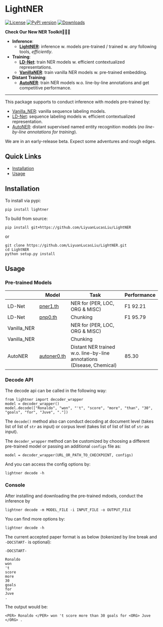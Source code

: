 # LightNER

[![License](https://img.shields.io/badge/License-Apache%202.0-blue.svg)](https://opensource.org/licenses/Apache-2.0)
[![PyPI version](https://badge.fury.io/py/LightNER.svg)](https://badge.fury.io/py/LightNER)
[![Downloads](https://pepy.tech/badge/lightner)](https://pepy.tech/project/lightner)
<!-- [![Documentation Status](https://readthedocs.org/projects/tensorboard-wrapper/badge/?version=latest)](http://tensorboard-wrapper.readthedocs.io/en/latest/?badge=latest) -->

**Check Our New NER Toolkit🚀🚀🚀**
- **Inference**:
  - **[LightNER](https://github.com/LiyuanLucasLiu/LightNER)**: inference w. models pre-trained / trained w. *any* following tools, *efficiently*. 
- **Training**:
  - **[LD-Net](https://github.com/LiyuanLucasLiu/LD-Net)**: train NER models w. efficient contextualized representations.
  - **[VanillaNER](https://github.com/LiyuanLucasLiu/Vanilla_NER)**: train vanilla NER models w. pre-trained embedding.
- **Distant Training**:
  - **[AutoNER](https://shangjingbo1226.github.io/AutoNER/)**: train NER models w.o. line-by-line annotations and get competitive performance.

--------------------------------

This package supports to conduct inference with models pre-trained by:
- [Vanilla_NER](https://github.com/LiyuanLucasLiu/Vanilla_NER): vanilla sequence labeling models.
- [LD-Net](https://github.com/LiyuanLucasLiu/LD-Net): sequence labeling models w. efficient contextualized representation.
- [AutoNER](https://github.com/shangjingbo1226/AutoNER): distant supervised named entity recognition models (*no line-by-line annotations for training*).

We are in an early-release beta. Expect some adventures and rough edges.

## Quick Links

- [Installation](#installation)
- [Usage](#usage)

## Installation

To install via pypi:
```
pip install lightner
```

To build from source:
```
pip install git+https://github.com/LiyuanLucasLiu/LightNER
```
or
```
git clone https://github.com/LiyuanLucasLiu/LightNER.git
cd LightNER
python setup.py install
```

## Usage

### Pre-trained Models

|               | Model             | Task            | Performance            |
| ------------- |-------------      | -------------   | -------------          |
| LD-Net        | [pner1.th](http://dmserv4.cs.illinois.edu/pner1.th) | NER for (PER, LOC, ORG & MISC) | F1 92.21 |
| LD-Net        | [pnp0.th](http://dmserv4.cs.illinois.edu/pnp0.th)   | Chunking                       | F1 95.79 |  
| Vanilla_NER   |                                                               | NER for (PER, LOC, ORG & MISC) | |
| Vanilla_NER   |                                                               | Chunking                       | |
| AutoNER       | [autoner0.th](http://dmserv4.cs.illinois.edu/bioner_models/)                                                              | Distant NER trained w.o. line-by-line annotations (Disease, Chemical) | 85.30 |


### Decode API

The decode api can be called in the following way:
```
from lightner import decoder_wrapper
model = decoder_wrapper()
model.decode(["Ronaldo", "won", "'t", "score", "more", "than", "30", "goals", "for", "Juve", "."])
```

The ```decode()``` method also can conduct decoding at document level (takes list of list of ```str``` as input) or corpus level (takes list of list of list of ```str``` as input).

The ```decoder_wrapper``` method can be customized by choosing a different pre-trained model or passing an additional ```configs``` file as:
```
model = decoder_wrapper(URL_OR_PATH_TO_CHECKPOINT, configs)
```
And you can access the config options by:
```
lightner decode -h
```

### Console

After installing and downloading the pre-trained mdoels, conduct the inference by 
```
lightner decode -m MODEL_FILE -i INPUT_FILE -o OUTPUT_FILE
```

You can find more options by:
```
lightner decode -h
```

The current accepted paper format is as below (tokenized by line break and ```-DOCSTART-``` is optional):
```
-DOCSTART-

Ronaldo
won
't
score
more
30
goals
for
Juve
.
```

The output would be:
```
<PER> Ronaldo </PER> won 't score more than 30 goals for <ORG> Juve </ORG> . 
```
